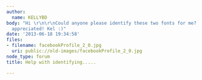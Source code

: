 ```yaml
---
author:
  name: KELLYBD
body: "Hi \r\n\r\nCould anyone please identify these two fonts for me? \r\n\r\nGreatly
  appreciated! Kel :)"
date: '2013-06-18 19:34:58'
files:
- filename: facebookProfile_2_0.jpg
  uri: public://old-images/facebookProfile_2_0.jpg
node_type: forum
title: Help with identifying.....

---
```

